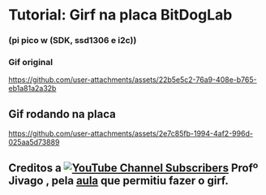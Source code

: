 # Tutorial: Girf na placa BitDogLab  
### (pi pico w (SDK, ssd1306 e i2c))  

### Gif original
https://github.com/user-attachments/assets/22b5e5c2-76a9-408e-b765-eb1a81a2a32b

## Gif rodando na placa
https://github.com/user-attachments/assets/2e7c85fb-1994-4af2-996d-025aa5d73889

## Creditos a [![YouTube Channel Subscribers](https://img.shields.io/badge/YouTube-FF0000?style=for-the-badge&logo=youtube&logoColor=white)](https://www.youtube.com/@profjivago9719)  **Profº Jivago** , pela [aula](https://www.youtube.com/watch?v=MLoararsJzA) que permitiu fazer o girf.

